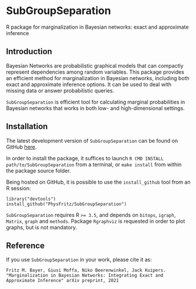 SubGroupSeparation
========

R package for marginalization in Bayesian networks: exact and approximate inference

Introduction
-----------

Bayesian Networks are probabilistic graphical models that can compactly represent dependencies among random variables. This package provides an efficient method for marginalization in Bayesian networks, including both exact and approximate inference options. It can be used to deal with missing data or answer probabilistic queries.

`SubGroupSeparation` is efficient tool for calculating marginal probabilities in Bayesian networks that works in both low- and high-dimensional settings.

Installation
-----------

The latest development version of `SubGroupSeparation` can be found on GitHub
[here](https://github.com/cbg-ethz/SubGroupSeparation).

In order to install the package, it suffices to launch
`R CMD INSTALL path/to/SubGroupSeparation`
from a terminal, or `make install` from within the package source folder.

Being hosted on GitHub, it is possible to use the `install_github`
tool from an R session:

```{r eval=FALSE}
library("devtools")
install_github("PhysFritz/SubGroupSeparation")
```

`SubGroupSeparation` requires R `>= 3.5`, and depends on
`bitops`, `igraph`, `Matrix`, `graph` and
`methods`. Package `Rgraphviz` is requested in
order to plot graphs, but is not mandatory.

Reference
---------
If you use `SubGroupSeparation` in your work, please cite it as:
```
Fritz M. Bayer, Giusi Moffa, Niko Beerenwinkel, Jack Kuipers. "Marginalization in Bayesian Networks: Integrating Exact and Approximate Inference" arXiv preprint, 2021
```


